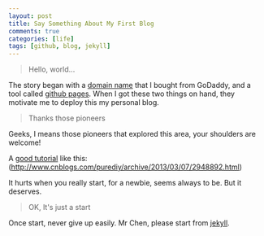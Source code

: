 ```yaml
---
layout: post
title: Say Something About My First Blog 
comments: true
categories: [life]
tags: [github, blog, jekyll]
---
```


>Hello, world...

The story began with a [domain name](www.haoeric.com) that I bought from GoDaddy, and a tool called [github pages](https://pages.github.com/). When I got these two things on hand, they motivate me to deploy this my personal blog.

> Thanks those pioneers

Geeks, I means those pioneers that explored this area, your shoulders are welcome!

A [good tutorial](http://www.cnblogs.com/purediy/archive/2013/03/07/2948892.html) like this: (http://www.cnblogs.com/purediy/archive/2013/03/07/2948892.html)

It hurts when you really start, for a newbie, seems always to be. But it deserves.

> OK, It's just a start

Once start, never give up easily. Mr Chen, please start from [jekyll](http://jekyllrb.com/docs/structure/). 